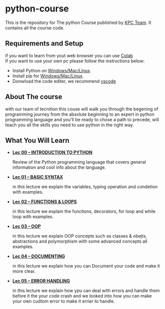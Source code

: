 
# python-course

This is the repository for The python Course published by [KPC Team](https://github.com/Kingdom-of-the-Profound-Cabal). It contains all the course code.

## Requirements and Setup

if you want to learn from yout web browser you can use [Colab](https://colab.research.google.com/?utm_source=scs-index) <br />
If you want to use your own pc please follow the instructions below:
- Install Python on [Windows/Mac/Linux](https://www.python.org/downloads/).
- Install pip for [Windows/Mac/Linux](https://pip.pypa.io/en/stable/installation/).
- Donwload the code editer, we recommend [vscode](https://code.visualstudio.com/download)

## About The course

with our team of tecnition this couse will walk you through the begening of programming journey from the absolute beginning to an expert in python programming language and you'll be ready to chose a path to precede, will teach you all the skills you need to use python in the right way.


## What You Will Learn


* [**Lec 00 – INTRODUCTION TO PYTHON**](https://github.com/Kingdom-of-the-Profound-Cabal/python-course/blob/main/Lec-0.ipynb) 

    Review of the Python programming language that covers general information and cool info about the language.

* [**Lec 01 – BASIC SYNTAX**](https://github.com/Kingdom-of-the-Profound-Cabal/python-course/blob/main/Lec-1.ipynb) 

    in this lecture we explain the variables, typing operation and condetion with examples.

* [**Lec 02 – FUNCTIONS & LOOPS**](https://github.com/Kingdom-of-the-Profound-Cabal/python-course/blob/main/Lec-2.ipynb) 

    in this lecture we explain the functions, decorators, for loop and while loop with examples.

* [**Lec 03 – OOP**](https://github.com/Kingdom-of-the-Profound-Cabal/python-course/blob/main/Lec-3.ipynb) 

    in this lecture we explain OOP concepts such as classes & obejts, abstractions and polymorphism with some advanced concepts all examples.

* [**Lec 04 – DOCUMENTING**](https://github.com/Kingdom-of-the-Profound-Cabal/python-course/blob/main/Lec-4.ipynb) 

    in this lecture we explain how you can Document your code and make it more clear.

* [**Lec 05 – ERROR HANDLING**](https://github.com/Kingdom-of-the-Profound-Cabal/python-course/blob/main/Lec-5.ipynb) 

    in this lecture we explain how ypu can deal with errors and handle them before it the your code crash and we looked into how you can make your own cudtom error to make it errier to handle.
